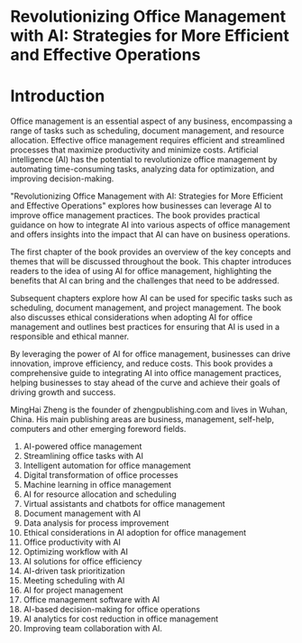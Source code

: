# Revolutionizing Office Management with AI: Strategies for More Efficient and Effective Operations

# Introduction

Office management is an essential aspect of any business, encompassing a range of tasks such as scheduling, document management, and resource allocation. Effective office management requires efficient and streamlined processes that maximize productivity and minimize costs. Artificial intelligence (AI) has the potential to revolutionize office management by automating time-consuming tasks, analyzing data for optimization, and improving decision-making.

"Revolutionizing Office Management with AI: Strategies for More Efficient and Effective Operations" explores how businesses can leverage AI to improve office management practices. The book provides practical guidance on how to integrate AI into various aspects of office management and offers insights into the impact that AI can have on business operations.

The first chapter of the book provides an overview of the key concepts and themes that will be discussed throughout the book. This chapter introduces readers to the idea of using AI for office management, highlighting the benefits that AI can bring and the challenges that need to be addressed.

Subsequent chapters explore how AI can be used for specific tasks such as scheduling, document management, and project management. The book also discusses ethical considerations when adopting AI for office management and outlines best practices for ensuring that AI is used in a responsible and ethical manner.

By leveraging the power of AI for office management, businesses can drive innovation, improve efficiency, and reduce costs. This book provides a comprehensive guide to integrating AI into office management practices, helping businesses to stay ahead of the curve and achieve their goals of driving growth and success.

MingHai Zheng is the founder of zhengpublishing.com and lives in Wuhan, China. His main publishing areas are business, management, self-help, computers and other emerging foreword fields.



1. AI-powered office management
2. Streamlining office tasks with AI
3. Intelligent automation for office management
4. Digital transformation of office processes
5. Machine learning in office management
6. AI for resource allocation and scheduling
7. Virtual assistants and chatbots for office management
8. Document management with AI
9. Data analysis for process improvement
10. Ethical considerations in AI adoption for office management
11. Office productivity with AI
12. Optimizing workflow with AI
13. AI solutions for office efficiency
14. AI-driven task prioritization
15. Meeting scheduling with AI
16. AI for project management
17. Office management software with AI
18. AI-based decision-making for office operations
19. AI analytics for cost reduction in office management
20. Improving team collaboration with AI.

